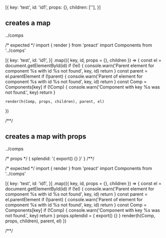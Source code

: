 [{
  key: 'test',
  id: 'id1',
  props: {},
  children: [''],
}]

## creates a map
../comps

/* expected */
import { render } from 'preact'
import Components from '../comps'

[{
  key: 'test',
  id: 'id1',
}]
  .map(({ key, id, props = {}, children }) => {
    const el = document.getElementById(id)
    if (!el) {
      console.warn('Parent element for component %s with id %s not found', key, id)
      return
    }
    const parent = el.parentElement
    if (!parent) {
      console.warn('Parent of element for component %s with id %s not found', key, id)
      return
    }
    const Comp = Components[key]
    if (!Comp) {
      console.warn('Component with key %s was not found.', key)
      return
    }

    render(h(Comp, props, children), parent, el)
  })

/**/

## creates a map with props
../comps

/* props */
{ splendid: '{ export() {} }' }
/**/

/* expected */
import { render } from 'preact'
import Components from '../comps'

[{
  key: 'test',
  id: 'id1',
}]
  .map(({ key, id, props = {}, children }) => {
    const el = document.getElementById(id)
    if (!el) {
      console.warn('Parent element for component %s with id %s not found', key, id)
      return
    }
    const parent = el.parentElement
    if (!parent) {
      console.warn('Parent of element for component %s with id %s not found', key, id)
      return
    }
    const Comp = Components[key]
    if (!Comp) {
      console.warn('Component with key %s was not found.', key)
      return
    }
    props.splendid = { export() {} }
    render(h(Comp, props, children), parent, el)
  })

/**/